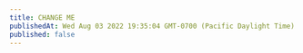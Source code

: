 ```yaml
---
title: CHANGE ME
publishedAt: Wed Aug 03 2022 19:35:04 GMT-0700 (Pacific Daylight Time)
published: false
---
```

